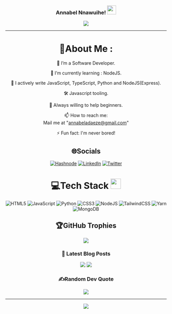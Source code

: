 <h3 align="center">
  Annabel Nnawuihe!
  <img src="https://media.giphy.com/media/hvRJCLFzcasrR4ia7z/giphy.gif" width="28">
</h3>
<p align="center">
  <a href="https://github.com/Annie-dev01"><img src="https://readme-typing-svg.herokuapp.com?color=%2336BCF7&center=true&vCenter=true&lines=Hi+%2C+welcome+to+my+Github+page;I+am+Annabel;I+am+a+Full+Stack+Developer;Frontend;Backend;Chef;"></a>
</p>

---

<div align="center">
  
# 💫About Me :
🔭 I’m a Software Developer.

🌱 I’m currently learning : NodeJS.

👯 I actively write JavaScript, TypeScript, Python and NodeJS(Express).

🛠️ Javascript tooling.

💬 Always willing to help beginners.

📫 How to reach me:  
 Mail me at "annabeladaeze@gmail.com"

  <!-- scroll to bottom of the page of "https://codewhiteweb.cf" and find CONTACT ME -->

⚡ Fun fact: I'm never bored!

## 🌐Socials

[![Hashnode](https://img.shields.io/badge/Hasnode-12100E?logo=hasnode&logoColor=white)](https://hashnode.com/@Annabel) [![LinkedIn](https://img.shields.io/badge/LinkedIn-0077B5?style=for-the-badge&logo=linkedin&logoColor=white)](www.linkedin.com/in/annabel-nnawuihe) [![Twitter](https://img.shields.io/badge/Twitter-1DA1F2?style=for-the-badge&logo=twitter&logoColor=white)](https://twitter.com/Annabel_adaeze)

# 💻Tech Stack <img src = "https://media2.giphy.com/media/QssGEmpkyEOhBCb7e1/giphy.gif?cid=ecf05e47a0n3gi1bfqntqmob8g9aid1oyj2wr3ds3mg700bl&rid=giphy.gif" width = 32px>

![HTML5](https://img.shields.io/badge/html5-%23E34F26.svg?style=for-the-badge&logo=html5&logoColor=white) ![JavaScript](https://img.shields.io/badge/javascript-%23323330.svg?style=for-the-badge&logo=javascript&logoColor=%23F7DF1E) ![Python](https://img.shields.io/badge/Python-3776AB?style=for-the-badge&logo=python&logoColor=white) ![CSS3](https://img.shields.io/badge/css3-%231572B6.svg?style=for-the-badge&logo=css3&logoColor=white) ![NodeJS](https://img.shields.io/badge/node.js-6DA55F?style=for-the-badge&logo=node.js&logoColor=white) ![TailwindCSS](https://img.shields.io/badge/tailwindcss-%2338B2AC.svg?style=for-the-badge&logo=tailwind-css&logoColor=white) ![Yarn](https://img.shields.io/badge/yarn-%232C8EBB.svg?style=for-the-badge&logo=yarn&logoColor=white) ![MongoDB](https://img.shields.io/badge/MongoDB-%234ea94b.svg?style=for-the-badge&logo=mongodb&logoColor=white)
<!-- # 📊GitHub Stats : -->

<!-- ![](https://github-readme-stats.vercel.app/api?username=Annie-dev01&theme=radical&hide_border=false&include_all_commits=false&count_private=false)<br/>
![](https://github-readme-streak-stats.herokuapp.com/?user=Annie-dev01&theme=radical&hide_border=false)<br/>
![](https://github-readme-stats.vercel.app/api/top-langs/?username=Annie-dev01&theme=radical&hide_border=false&include_all_commits=false&count_private=false&layout=compact) -->

## 🏆GitHub Trophies

![](https://github-profile-trophy.vercel.app/?username=Annie-dev01&theme=discord&no-frame=false&no-bg=false&margin-w=4)

### 📕 Latest Blog Posts
![](https://peachydev.hashnode.dev/error-handling-in-nodejs-with-express)
![](https://peachydev.hashnode.dev/an-introduction-to-http-methods-simplifying-web-communication)



### ✍️Random Dev Quote

![](https://quotes-github-readme.vercel.app/api?type=horizontal&theme=merko)

<!-- --- -->

---

![](https://komarev.com/ghpvc/?username=Annie-dev01&label=Visitors+Count&color=brightgreen)

</div>
